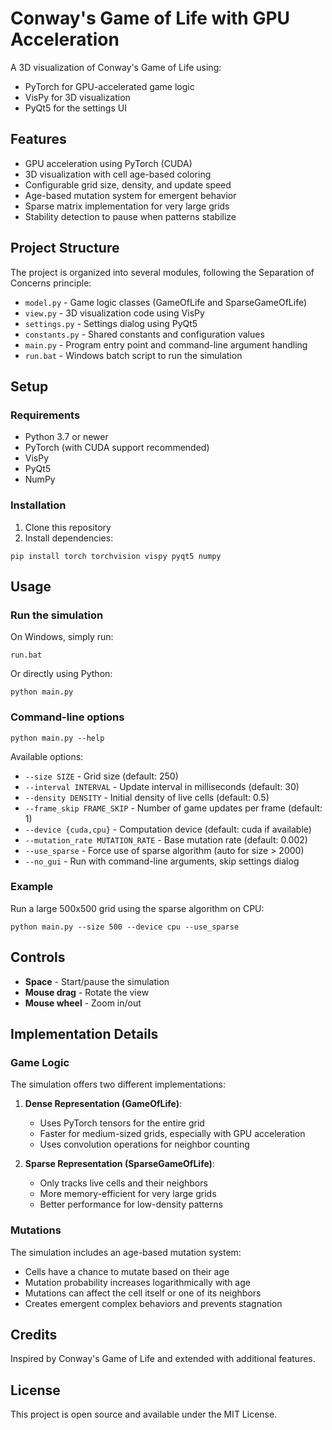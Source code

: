 # Conway's Game of Life with GPU Acceleration

A 3D visualization of Conway's Game of Life using:
- PyTorch for GPU-accelerated game logic
- VisPy for 3D visualization
- PyQt5 for the settings UI

## Features

- GPU acceleration using PyTorch (CUDA)
- 3D visualization with cell age-based coloring
- Configurable grid size, density, and update speed
- Age-based mutation system for emergent behavior
- Sparse matrix implementation for very large grids
- Stability detection to pause when patterns stabilize

## Project Structure

The project is organized into several modules, following the Separation of Concerns principle:

- `model.py` - Game logic classes (GameOfLife and SparseGameOfLife)
- `view.py` - 3D visualization code using VisPy
- `settings.py` - Settings dialog using PyQt5
- `constants.py` - Shared constants and configuration values
- `main.py` - Program entry point and command-line argument handling
- `run.bat` - Windows batch script to run the simulation

## Setup

### Requirements

- Python 3.7 or newer
- PyTorch (with CUDA support recommended)
- VisPy
- PyQt5
- NumPy

### Installation

1. Clone this repository
2. Install dependencies:
```
pip install torch torchvision vispy pyqt5 numpy
```

## Usage

### Run the simulation

On Windows, simply run:
```
run.bat
```

Or directly using Python:
```
python main.py
```

### Command-line options

```
python main.py --help
```

Available options:
- `--size SIZE` - Grid size (default: 250)
- `--interval INTERVAL` - Update interval in milliseconds (default: 30)
- `--density DENSITY` - Initial density of live cells (default: 0.5)
- `--frame_skip FRAME_SKIP` - Number of game updates per frame (default: 1)
- `--device {cuda,cpu}` - Computation device (default: cuda if available)
- `--mutation_rate MUTATION_RATE` - Base mutation rate (default: 0.002)
- `--use_sparse` - Force use of sparse algorithm (auto for size > 2000)
- `--no_gui` - Run with command-line arguments, skip settings dialog

### Example

Run a large 500x500 grid using the sparse algorithm on CPU:
```
python main.py --size 500 --device cpu --use_sparse
```

## Controls

- **Space** - Start/pause the simulation
- **Mouse drag** - Rotate the view
- **Mouse wheel** - Zoom in/out

## Implementation Details

### Game Logic

The simulation offers two different implementations:

1. **Dense Representation (GameOfLife)**: 
   - Uses PyTorch tensors for the entire grid
   - Faster for medium-sized grids, especially with GPU acceleration
   - Uses convolution operations for neighbor counting

2. **Sparse Representation (SparseGameOfLife)**:
   - Only tracks live cells and their neighbors
   - More memory-efficient for very large grids
   - Better performance for low-density patterns

### Mutations

The simulation includes an age-based mutation system:
- Cells have a chance to mutate based on their age
- Mutation probability increases logarithmically with age
- Mutations can affect the cell itself or one of its neighbors
- Creates emergent complex behaviors and prevents stagnation

## Credits

Inspired by Conway's Game of Life and extended with additional features.

## License

This project is open source and available under the MIT License. 
